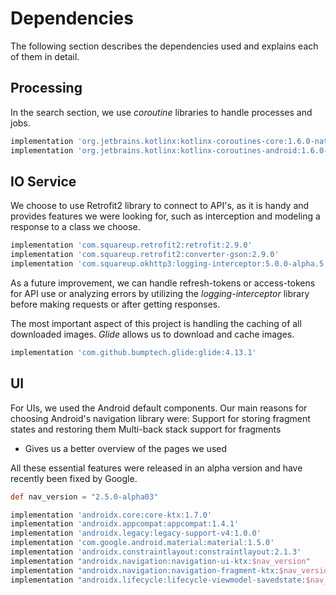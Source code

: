 # Dependencies
The following section describes the dependencies used and explains each of them in detail.


## Processing
In the search section, we use *coroutine* libraries to handle processes and jobs.

```groovy
implementation 'org.jetbrains.kotlinx:kotlinx-coroutines-core:1.6.0-native-mt'
implementation 'org.jetbrains.kotlinx:kotlinx-coroutines-android:1.6.0-native-mt'
```

## IO Service
We choose to use Retrofit2 library to connect to API's, as it is handy and provides features we were looking for, such as interception and modeling a response to a class we choose.

```groovy
implementation 'com.squareup.retrofit2:retrofit:2.9.0'
implementation 'com.squareup.retrofit2:converter-gson:2.9.0'
implementation 'com.squareup.okhttp3:logging-interceptor:5.0.0-alpha.5'
```

As a future improvement, we can handle refresh-tokens or access-tokens for API use or analyzing errors by utilizing the *logging-interceptor* library before making requests or after getting responses.

The most important aspect of this project is handling the caching of all downloaded images. *Glide* allows us to download and cache images.
```groovy
implementation 'com.github.bumptech.glide:glide:4.13.1'
```

## UI
For UIs, we used the Android default components.
Our main reasons for choosing Android's navigation library were:
Support for storing fragment states and restoring them
Multi-back stack support for fragments
- Gives us a better overview of the pages we used

All these essential features were released in an alpha version and have recently been fixed by Google.

```groovy
def nav_version = "2.5.0-alpha03"

implementation 'androidx.core:core-ktx:1.7.0'
implementation 'androidx.appcompat:appcompat:1.4.1'
implementation 'androidx.legacy:legacy-support-v4:1.0.0'
implementation 'com.google.android.material:material:1.5.0'
implementation 'androidx.constraintlayout:constraintlayout:2.1.3'
implementation "androidx.navigation:navigation-ui-ktx:$nav_version"
implementation "androidx.navigation:navigation-fragment-ktx:$nav_version"
implementation "androidx.lifecycle:lifecycle-viewmodel-savedstate:$nav_version"
```